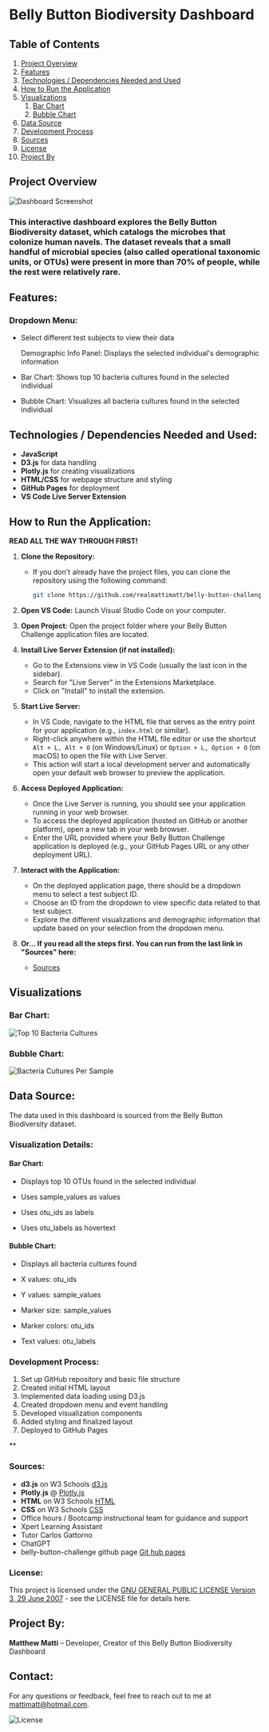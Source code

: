 # Belly Button Biodiversity Dashboard

## **Table of Contents**

1. [Project Overview](#project-overview)
2. [Features](#features)
3. [Technologies / Dependencies Needed and Used](#technologies--dependencies-needed-and-used)
4. [How to Run the Application](#how-to-run-the-application)
5. [Visualizations](#visualizations)
   1. [Bar Chart](#bar-chart)
   2. [Bubble Chart](#bubble-chart)
6. [Data Source](#data-source)
7. [Development Process](#development-process)
8. [Sources](#sources)
9. [License](#license)
10. [Project By](#project-by)


## **Project Overview**
![Dashboard Screenshot](images/dashboard_screenshot.png)


### This interactive dashboard explores the Belly Button Biodiversity dataset, which catalogs the microbes that colonize human navels. The dataset reveals that a small handful of microbial species (also called operational taxonomic units, or OTUs) were present in more than 70% of people, while the rest were relatively rare.

## Features:
### Dropdown Menu: 
* Select different test subjects to view their data

  Demographic Info Panel: Displays the selected individual's demographic information

* Bar Chart: Shows top 10 bacteria cultures found in the selected individual

* Bubble Chart: Visualizes all bacteria cultures found in the selected individual

## **Technologies / Dependencies Needed and Used:**
* **JavaScript**
* **D3.js** for data handling
* **Plotly.js** for creating visualizations
* **HTML/CSS** for webpage structure and styling
* **GitHub Pages** for deployment
* **VS Code Live Server Extension**


## **How to Run the Application:**
**READ ALL THE WAY THROUGH FIRST!**

1. **Clone the Repository:**
   * If you don't already have the project files, you can clone the repository using the following command:
     ```bash
     git clone https://github.com/realmattimatt/belly-button-challenge.git
     ```

2. **Open VS Code:** Launch Visual Studio Code on your computer.

3. **Open Project:** Open the project folder where your Belly Button Challenge application files are located.

4. **Install Live Server Extension (if not installed):**
   * Go to the Extensions view in VS Code (usually the last icon in the sidebar).
   * Search for "Live Server" in the Extensions Marketplace.
   * Click on "Install" to install the extension.

5. **Start Live Server:**
   * In VS Code, navigate to the HTML file that serves as the entry point for your application (e.g., `index.html` or similar).
   * Right-click anywhere within the HTML file editor or use the shortcut `Alt + L, Alt + O` (on Windows/Linux) or `Option + L, Option + O` (on macOS) to open the file with Live Server.
   * This action will start a local development server and automatically open your default web browser to preview the application.

6. **Access Deployed Application:**
   * Once the Live Server is running, you should see your application running in your web browser.
   * To access the deployed application (hosted on GitHub or another platform), open a new tab in your web browser.
   * Enter the URL provided where your Belly Button Challenge application is deployed (e.g., your GitHub Pages URL or any other deployment URL).

7. **Interact with the Application:**
   * On the deployed application page, there should be a dropdown menu to select a test subject ID.
   * Choose an ID from the dropdown to view specific data related to that test subject.
   * Explore the different visualizations and demographic information that update based on your selection from the dropdown menu.

8. **Or... If you read all the steps first. You can run from the last link in "Sources" here:**
   * [Sources](#sources)


## **Visualizations**
### **Bar Chart:**
![Top 10 Bacteria Cultures](images/bar_chart.png)

### **Bubble Chart:**
![Bacteria Cultures Per Sample](images/bubble_chart.png)


## **Data Source:**
The data used in this dashboard is sourced from the Belly Button Biodiversity dataset.


### **Visualization Details:**
#### **Bar Chart:**

* Displays top 10 OTUs found in the selected
individual

* Uses sample_values as values

* Uses otu_ids as labels

* Uses otu_labels as hovertext

#### **Bubble Chart:**
* Displays all bacteria cultures found

* X values: otu_ids

* Y values: sample_values

* Marker size: sample_values

* Marker colors: otu_ids

* Text values: otu_labels

### **Development Process:**
1. Set up GitHub repository and basic file structure
2. Created initial HTML layout
3. Implemented data loading using D3.js
4. Created dropdown menu and event handling
5. Developed visualization components
6. Added styling and finalized layout
7. Deployed to GitHub Pages
   
**
### **Sources:**

* **d3.js** on W3 Schools [d3.js](https://www.w3schools.com/js/js_graphics_d3js.asp)
* **Plotly.js** @ [Plotly.js](https://plotly.com/javascript/)
* **HTML** on W3 Schools [HTML](https://www.w3schools.com/html/)
* **CSS** on W3 Schools [CSS](https://www.w3schools.com/css/)
* Office hours / Bootcamp instructional team for guidance and support
* Xpert Learning Assistant
* Tutor Carlos Gattorno
* ChatGPT
* belly-button-challenge github page [Git hub pages](https://realmattimatt.github.io/belly-button-challenge/)


### **License:**
This project is licensed under the [GNU GENERAL PUBLIC LICENSE Version 3, 29 June 2007](./LICENSE) - see the LICENSE file for details here.

## **Project By:**
**Matthew Matti** – Developer, Creator of this Belly Button Biodiversity Dashboard

## **Contact:**
For any questions or feedback, feel free to reach out to me at [mattimatt@hotmail.com](mailto:mattimatt@hotmail.com).

![License](https://img.shields.io/badge/license-GPL%203-blue)
